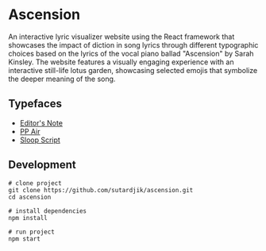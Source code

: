 # Ascension

An interactive lyric visualizer website using the React framework that showcases the impact of diction in song lyrics through different typographic choices based on the lyrics of the vocal piano ballad "Ascension" by Sarah Kinsley. The website features a visually engaging experience with an interactive still-life lotus garden, showcasing selected emojis that symbolize the deeper meaning of the song.

## Typefaces

- [Editor's Note](https://jenwagner.co/products/editors-note-family-a-16-font-editorial-serif-family/)
- [PP Air](https://pangrampangram.com/products/air)
- [Sloop Script](https://fonts.adobe.com/fonts/sloop-script)

## Development

```
# clone project
git clone https://github.com/sutardjik/ascension.git
cd ascension

# install dependencies
npm install

# run project
npm start
```
